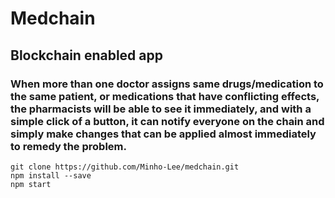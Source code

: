 # Medchain

## Blockchain enabled app

### When more than one doctor assigns same drugs/medication to the same patient, or medications that have conflicting effects, the pharmacists will be able to see it immediately, and with a simple click of a button, it can notify everyone on the chain and simply make changes that can be applied almost immediately to remedy the problem.

``````````````
git clone https://github.com/Minho-Lee/medchain.git
npm install --save
npm start
``````````````
